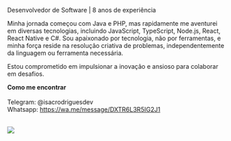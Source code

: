 Desenvolvedor de Software | 8 anos de experiência

Minha jornada começou com Java e PHP, mas rapidamente me aventurei em diversas tecnologias, incluindo JavaScript, TypeScript, Node.js, React, React Native e C#. Sou apaixonado por tecnologia, não por ferramentas, e minha força reside na resolução criativa de problemas, independentemente da linguagem ou ferramenta necessária. 

Estou comprometido em impulsionar a inovação e ansioso para colaborar em desafios.

<b>Como me encontrar</b><br/><br/>
Telegram: @isacrodriguesdev<br/>
Whatsapp: https://wa.me/message/DXTR6L3R5IG2J1

<br/>

<div align="left">
<!--   <a href="https://www.instagram.com/isacrodrigues.dev/" target="_blank"><img src="https://img.shields.io/badge/-Instagram-%23E4405F?style=for-the-badge&logo=instagram&logoColor=white" target="_blank"></a> -->
  <a href="https://www.linkedin.com/in/isacrodriguesdev/" target="_blank"><img src="https://img.shields.io/badge/-LinkedIn-%230077B5?style=for-the-badge&logo=linkedin&logoColor=white" target="_blank"></a> 
</div>

